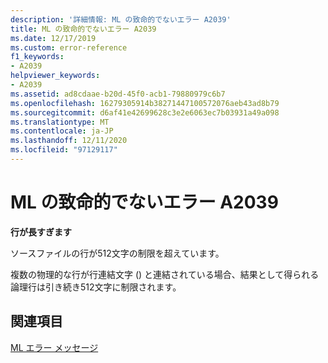 ```yaml
---
description: '詳細情報: ML の致命的でないエラー A2039'
title: ML の致命的でないエラー A2039
ms.date: 12/17/2019
ms.custom: error-reference
f1_keywords:
- A2039
helpviewer_keywords:
- A2039
ms.assetid: ad8cdaae-b20d-45f0-acb1-79880979c6b7
ms.openlocfilehash: 16279305914b38271447100572076aeb43ad8b79
ms.sourcegitcommit: d6af41e42699628c3e2e6063ec7b03931a49a098
ms.translationtype: MT
ms.contentlocale: ja-JP
ms.lasthandoff: 12/11/2020
ms.locfileid: "97129117"
---
```

# <a name="ml-nonfatal-error-a2039"></a>ML の致命的でないエラー A2039

**行が長すぎます**

ソースファイルの行が512文字の制限を超えています。

複数の物理的な行が行連結文字 (\) と連結されている場合、結果として得られる論理行は引き続き512文字に制限されます。

## <a name="see-also"></a>関連項目

[ML エラー メッセージ](ml-error-messages.md)
